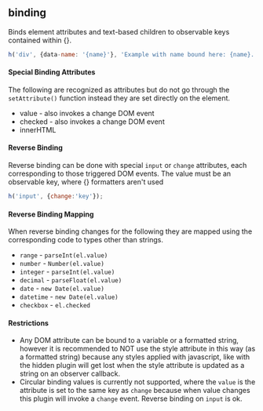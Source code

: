 binding
-------------------------------

Binds element attributes and text-based children to observable keys contained within {}.

```javascript
h('div', {data-name: '{name}'}, 'Example with name bound here: {name}.');
```

#### Special Binding Attributes

The following are recognized as attributes but do not go through the `setAttribute()` function instead they are set directly on the element.

* value - also invokes a change DOM event
* checked - also invokes a change DOM event
* innerHTML

#### Reverse Binding

Reverse binding can be done with special `input` or `change` attributes, each corresponding to those triggered DOM events. The value must be an observable key, where {} formatters aren't used

```javascript
h('input', {change:'key'});
```

#### Reverse Binding Mapping

When reverse binding changes for the following they are mapped using the corresponding code to types other than strings.

* `range` - `parseInt(el.value)`
* `number` - `Number(el.value)`
* `integer` - `parseInt(el.value)`
* `decimal` - `parseFloat(el.value)`
* `date` - `new Date(el.value)`
* `datetime` - `new Date(el.value)`
* `checkbox` - `el.checked`

#### Restrictions

* Any DOM attribute can be bound to a variable or a formatted string, however it is recommended to NOT use the style attribute in this way (as a formatted string) because any styles applied with javascript, like with the hidden plugin will get lost when the style attribute is updated as a string on an observer callback.
* Circular binding values is currently not supported, where the `value` is the attribute is set to the same key as `change` because when value changes this plugin will invoke a `change` event. Reverse binding on `input` is ok.
